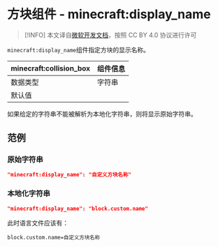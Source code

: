 # 方块组件 - minecraft:display_name

> [!INFO]
> 本文译自[微软开发文档](https://learn.microsoft.com/en-us/minecraft/creator/)，按照 CC BY 4.0 协议进行许可

`minecraft:display_name`组件指定方块的显示名称。

| minecraft:collision_box | 组件信息 |
| ----------------------- | -------- |
| 数据类型                |     字符串     |
| 默认值                  |          |

如果给定的字符串不能被解析为本地化字符串，则将显示原始字符串。

## 范例
### 原始字符串
```json
"minecraft:display_name": "自定义方块名称"
```

### 本地化字符串
```json
"minecraft:display_name": "block.custom.name"
```

此时语言文件应该有：

```
block.custom.name=自定义方块名称
```
